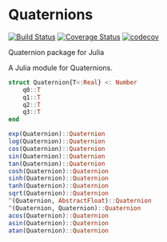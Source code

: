 # Quaternions

[![Build Status](https://travis-ci.org/peakbook/Quaternions.jl.svg?branch=master)](https://travis-ci.org/peakbook/Quaternions.jl)
[![Coverage Status](https://coveralls.io/repos/peakbook/Quaternions.jl/badge.svg?branch=master&service=github)](https://coveralls.io/github/peakbook/Quaternions.jl?branch=master)
[![codecov](https://codecov.io/gh/peakbook/Quaternions.jl/branch/master/graph/badge.svg)](https://codecov.io/gh/peakbook/Quaternions.jl)

Quaternion package for Julia

A Julia module for Quaternions.

```julia
struct Quaternion{T<:Real} <: Number
    q0::T
    q1::T
    q2::T
    q3::T
end

exp(Quaternion)::Quaternion
log(Quaternion)::Quaternion
cos(Quaternion)::Quaternion
sin(Quaternion)::Quaternion
tan(Quaternion)::Quaternion
cosh(Quaternion)::Quaternion
sinh(Quaternion)::Quaternion
tanh(Quaternion)::Quaternion
sqrt(Quaternion)::Quaternion
^(Quaternion, AbstractFloat)::Quaternion
^(Quaternion, Quaternion)::Quaternion
acos(Quaternion)::Quaternion
asin(Quaternion)::Quaternion
atan(Quaternion)::Quaternion
```

